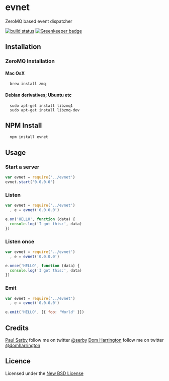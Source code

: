 # evnet

ZeroMQ based event dispatcher

[![build status](https://secure.travis-ci.org/serby/evnet.png)](http://travis-ci.org/serby/evnet) [![Greenkeeper badge](https://badges.greenkeeper.io/serby/evnet.svg)](https://greenkeeper.io/)

## Installation

### ZeroMQ Installation

#### Mac OsX

      brew install zmq

#### Debian derivatives; Ubuntu etc

      sudo apt-get install libzmq1
      sudo apt-get install libzmq-dev

## NPM Install

      npm install evnet

## Usage

### Start a server

```js
var evnet = require('../evnet')
evnet.start('0.0.0.0')
```

### Listen

```js
var evnet = require('../evnet')
  , e = evnet('0.0.0.0')

e.on('HELLO', function (data) {
  console.log('I got this:', data)
})

```

### Listen once

```js
var evnet = require('../evnet')
  , e = evnet('0.0.0.0')

e.once('HELLO', function (data) {
  console.log('I got this:', data)
})

```

### Emit

```js
var evnet = require('../evnet')
  , e = evnet('0.0.0.0')

e.emit('HELLO', [{ foo: 'World' }])
```

## Credits
[Paul Serby](https://github.com/serby/) follow me on twitter [@serby](http://twitter.com/serby)
[Dom Harrington](https://github.com/domharrington/) follow me on twitter [@domharrington](http://twitter.com/domharrington)

## Licence
Licensed under the [New BSD License](http://opensource.org/licenses/bsd-license.php)
